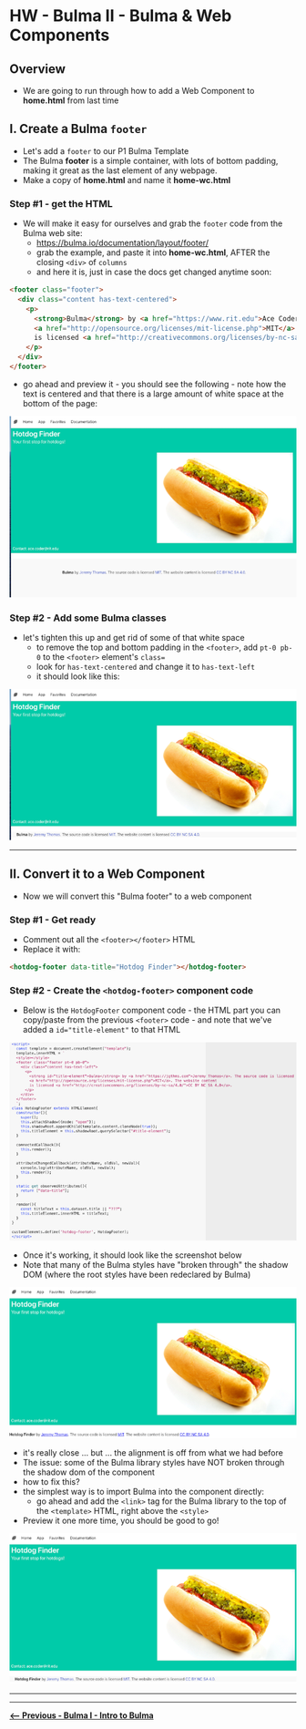 # HW - Bulma II - Bulma & Web Components

## Overview

- We are going to run through how to add a Web Component to **home.html** from last time

## I. Create a Bulma `footer`

- Let's add a `footer` to our P1 Bulma Template
- The Bulma **footer** is a simple container, with lots of bottom padding, making it great as the last element of any webpage.
- Make a copy of **home.html** and name it **home-wc.html**

### Step #1 - get the HTML

- We will make it easy for ourselves and grab the `footer` code from the Bulma web site:
  - https://bulma.io/documentation/layout/footer/
  - grab the example, and paste it into **home-wc.html**, AFTER the closing `<div>` of `columns`
  - and here it is, just in case the docs get changed anytime soon:

```html
<footer class="footer">
  <div class="content has-text-centered">
    <p>
      <strong>Bulma</strong> by <a href="https://www.rit.edu">Ace Coder</a>. The source code is licensed
      <a href="http://opensource.org/licenses/mit-license.php">MIT</a>. The website content
      is licensed <a href="http://creativecommons.org/licenses/by-nc-sa/4.0/">CC BY NC SA 4.0</a>.
    </p>
  </div>
</footer>
```

- go ahead and preview it - you should see the following - note how the text is centered and that there is a large amount of white space at the bottom of the page:

![screenshot](_images/_bulma/HW-bulma-5.png)

### Step #2 - Add some Bulma classes

- let's tighten this up and get rid of some of that white space
  - to remove the top and bottom padding in the `<footer>`,  add `pt-0 pb-0` to the `<footer>` element's `class=`
  - look for `has-text-centered` and change it to `has-text-left`
  - it should look like this:

![screenshot](_images/_bulma/HW-bulma-6.png)

<hr>

## II. Convert it to a Web Component

- Now we will convert this "Bulma footer" to a web component

### Step #1 - Get ready

- Comment out all the `<footer></footer>` HTML
- Replace it with:

```html
<hotdog-footer data-title="Hotdog Finder"></hotdog-footer>
```

### Step #2 - Create the `<hotdog-footer>` component code

- Below is the `HotdogFooter` component code - the HTML part you can copy/paste from the previous `<footer>` code - and note that we've added a `id="title-element"` to that HTML

![screenshot](_images/_bulma/HW-bulma-7.png)

- Once it's working, it should look like the screenshot below
- Note that many of the Bulma styles have "broken through" the shadow DOM (where the root styles have been redeclared by Bulma)

![screenshot](_images/_bulma/HW-bulma-8.png)

- it's really close ... but ... the alignment is off from what we had before
- The issue: some of the Bulma library styles have NOT broken through the shadow dom of the component
- how to fix this?
- the simplest way is to import Bulma into the component directly:
  - go ahead and add the `<link>` tag for the Bulma library to the top of the `<template>` HTML, right above the `<style>`
- Preview it one more time, you should be good to go!

![screenshot](_images/_bulma/HW-bulma-9.png)



<hr><hr>

[**&lt;-- Previous - Bulma I - Intro to Bulma**](HW-bulma-1.md)
